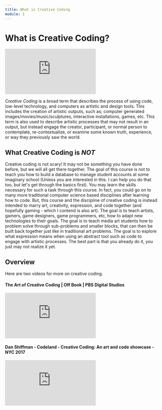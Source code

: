 ```yaml
---
title: What is Creative Coding
module: 1
---
```


# What is Creative Coding?

<div class="embed-responsive embed-responsive-16by9"><iframe class="embed-responsive-item" src="https://www.youtube.com/embed/6W-cvH44mVo" frameborder="0" allowfullscreen></iframe></div>

*Creative Coding* is a broad term that describes the process of using code, low-level technology, and computers as artistic and design tools. This includes the creation of artistic outputs, such as; computer generated images/movies/music/sculptures, interactive installations, games, etc. This term is also used to describe artistic processes that may not result in an output, but instead engage the creator, participant, or normal person to contemplate, re-contextualize, or examine some known truth, experience, or way they previously saw the world.

## What Creative Coding is *NOT*

Creative coding is not scary! It may not be something you have done before, but we will all get there together. The goal of this course is not to teach you how to build a database to manage student accounts at some imaginary school (Unless you are interested in this. I can help you do that too, but let's get through the basics first). You may learn the skills necessary for such a task through this course. In fact, you could go on to many more traditional computer science based disciplines after learning how to code. But, this course and the discipline of creative coding is instead intended to marry art, creativity, expression, and code together (and hopefully gaming - which I contend is also art). The goal is to teach artists, gamers, game designers, game programmers, etc, how to adapt new technologies to their goals. The goal is to teach media art students how to problem solve through sub-problems and smaller blocks, that can then be built back together just like in traditional art problems. The goal is to explore what expression means when using an abstract tool such as code to engage with artistic processes.  The best part is that you already do it, you just may not realize it yet.


## Overview

Here are two videos for more on creative coding.


#### The Art of Creative Coding | Off Book | PBS Digital Studios

<div class="embed-responsive embed-responsive-16by9"><iframe class="embed-responsive-item" src="https://www.youtube.com/embed/eBV14-3LT-g" frameborder="0" allowfullscreen></iframe></div>

#### Dan Shiffman - Codeland - Creative Coding: An art and code showcase - NYC 2017

<div class="embed-responsive embed-responsive-16by9"><iframe class="embed-responsive-item" src="https://www.youtube.com/embed/68JUaszsvmU" frameborder="0" allowfullscreen></iframe></div>
